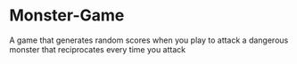 # Monster-Game
A game that generates random scores when you play to attack a dangerous monster that reciprocates every time you attack
